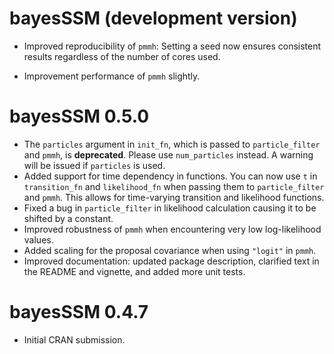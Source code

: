 # bayesSSM (development version)

* Improved reproducibility of `pmmh`: Setting a seed now ensures consistent 
results regardless of the number of cores used.

* Improvement performance of `pmmh` slightly. 

# bayesSSM 0.5.0

* The `particles` argument in `init_fn`, which is passed to `particle_filter` 
and `pmmh`, is **deprecated**. Please use `num_particles` instead. 
A warning will be issued if `particles` is used.
* Added support for time dependency in functions. You can now use `t` in 
`transition_fn` and `likelihood_fn` when passing them to `particle_filter`
and `pmmh`. This allows for time-varying transition and likelihood functions.
* Fixed a bug in `particle_filter` in likelihood calculation causing it to be
shifted by a constant.
* Improved robustness of `pmmh` when encountering very low log-likelihood 
values.
* Added scaling for the proposal covariance when using `"logit"` in `pmmh`.
* Improved documentation: updated package description, 
clarified text in the README and vignette, and added more unit tests.


# bayesSSM 0.4.7

* Initial CRAN submission.
